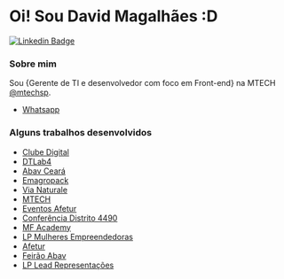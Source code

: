 # Oi! Sou David Magalhães :D


[![Linkedin Badge](https://img.shields.io/badge/-LinkedIn-blue?style=flat-square&logo=Linkedin&logoColor=white&link=https://www.linkedin.com/in/david-n-magalhaes//)](https://www.linkedin.com/in/david-n-magalhaes)

### Sobre mim
Sou {Gerente de TI e desenvolvedor com foco em Front-end} na MTECH [@mtechsp](https://www.mtechsp.com.br/).
- [Whatsapp](https://api.whatsapp.com/send?phone=5585981194215&text=Ol%C3%A1%20David!%20Estou%20no%20seu%20Github%20e%20quero%20tirar%20d%C3%BAvidas.)

### Alguns trabalhos desenvolvidos

- [Clube Digital](https://clubedigital.ong.br/)
- [DTLab4](https://dtlab4.dtlab.com.br/)
- [Abav Ceará](https://abavceara.com.br/)
- [Emagropack](http://emagropack.com.br)
- [Via Naturale](https://vianaturale.com.br)
- [MTECH](https://mtechsp.com.br)
- [Eventos Afetur](https://agenciaafetur.com.br/eventos)
- [Conferência Distrito 4490](https://conferenciadistrito4490.com.br/)
- [MF Academy](https://mfacademybrasil.com/)
- [LP Mulheres Empreendedoras](https://marcelafabricio.com.br/mulheres-empreendedoras)
- [Afetur](https://afetur.com.br/)
- [Feirão Abav](https://feiraoabav.com.br/)
- [LP Lead Representações](https://leadrepresentacoes.com.br/)
         

